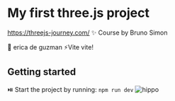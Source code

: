 # My first three.js project

https://threejs-journey.com/
✨ Course by Bruno Simon

👾 erica de guzman
⚡Vite vite!

## Getting started

⏯️ Start the project by running:
`npm run dev`
![hippo](https://media3.giphy.com/media/aUovxH8Vf9qDu/giphy.gif)
